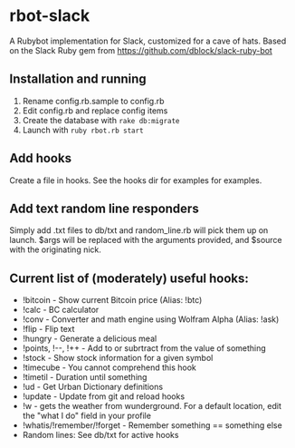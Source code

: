 # rbot-slack
A Rubybot implementation for Slack, customized for a cave of hats.  Based on the Slack Ruby gem from https://github.com/dblock/slack-ruby-bot

## Installation and running
1. Rename config.rb.sample to config.rb
2. Edit config.rb and replace config items
3. Create the database with `rake db:migrate`
3. Launch with `ruby rbot.rb start`

## Add hooks
Create a file in hooks.  See the hooks dir for examples for examples.

## Add text random line responders
Simply add .txt files to db/txt and random_line.rb will pick them up on launch.  $args will be replaced with the arguments provided, and $source with the originating nick.

## Current list of (moderately) useful hooks:
* !bitcoin - Show current Bitcoin price (Alias: !btc)
* !calc - BC calculator
* !conv - Converter and math engine using Wolfram Alpha (Alias: !ask)
* !flip - Flip text
* !hungry - Generate a delicious meal
* !points, !--, !++ - Add to or subrtract from the value of something
* !stock - Show stock information for a given symbol
* !timecube - You cannot comprehend this hook
* !timetil - Duration until something
* !ud - Get Urban Dictionary definitions
* !update - Update from git and reload hooks
* !w - gets the weather from wunderground.  For a default location, edit the "what I do" field in your profile
* !whatis/!remember/!forget - Remember something == something else
* Random lines: See db/txt for active hooks
